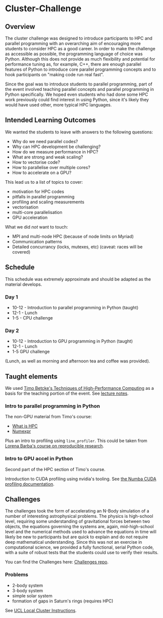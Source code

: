 # Cluster-Challenge

## Overview

The cluster challenge was designed to introduce participants to HPC and parallel programming with an overarching aim of encouraging more students to consider HPC as a good career. In order to make the challenge as accessible as possible, the programming language of choice was Python. Although this does not provide as much flexibility and potential for performance tuning as, for example, C++, there are enough parallel features of Python to introduce core parallel programming concepts and to hook participants on "making code run real fast".

Since the goal was to introduce students to parallel programming, part of the event involved teaching parallel concepts and parallel programming in Python specifically. We hoped even students who had done some HPC work previously could find interest in using Python, since it's likely they would have used other, more typical HPC languages. 


## Intended Learning Outcomes

We wanted the students to leave with answers to the following questions:

- Why do we need parallel codes?
- Why can HPC development be challenging?
- How do we measure performance in HPC?
- What are strong and weak scaling?
- How to vectorise code?
- How to parallelise over multiple cores?
- How to accelerate on a GPU?

This lead us to a list of topics to cover:

- motivation for HPC codes
- pitfalls in parallel programming
- profiling and scaling measurements
- vectorisation
- multi-core parallelisation
- GPU acceleration

What we did *not* want to touch:
- MPI and multi-node HPC (because of node limits on Myriad)
- Communication patterns
- Detailed concurrancy (locks, mutexes, etc) (caveat: races will be covered)

## Schedule

This schedule was extremely approximate and should be adapted as the material develops.

### Day 1

- 10-12 - Introduction to parallel programming in Python (taught)
- 12-1 - Lunch
- 1-5 - CPU challenge

### Day 2

- 10-12 - Introduction to GPU programming in Python (taught)
- 12-1 - Lunch
- 1-5 GPU challenge

(Lunch, as well as morning and afternoon tea and coffee was provided).

## Taught elements


We used [Timo Betcke's Techniques of High-Performance Computing](https://tbetcke.github.io/hpc_lecture_notes/intro.html) as a basis for the teaching portion of the event. See [lecture notes](https://github.com/tkoskela/hpc_lecture_notes/tree/master/cluster_challenge/26May2022).

### Intro to parallel programming in Python

The non-GPU material from Timo's course:

- [What is HPC](https://tbetcke.github.io/hpc_lecture_notes/what_is_hpc.html)
- [Numexpr](https://tbetcke.github.io/hpc_lecture_notes/numexpr.html)

Plus an intro to profiling using `line_profiler`. This could be taken from [Lorena Barba's course on reproducible research](https://barbagroup.github.io/essential_skills_RRC/numba/1/).

### Intro to GPU accel in Python

Second part of the HPC section of Timo's course.

Introduction to CUDA profiling using nvidia's tooling. See [the Numba CUDA profiling documentation](https://numba.readthedocs.io/en/stable/cuda-reference/host.html#cuda-profiling). 



## Challenges

The challenges took the form of accelerating an N-Body simulation of a number of interesting astrophysical problems. The physics is high-school level, requiring some understanding of gravitational forces between two objects, the equations governing the systems are, again, mid-high-school level and the numerical methods used to advance the equations in time will likely be new to participants but are quick to explain and do not require deep mathematical understanding. Since this was not an exercise in computational science, we provided a fully functional, serial Python code, with a suite of robust tests that the students could use to verify their results. 

You can find the Challenges here: [Challenges repo](https://github.com/DiRAC-HPC/Cluster-Challenge/blob/main/challenge/challenges.md).


### Problems

- 2-body system
- 3-body system
- simple solar system
- formation of gaps in Saturn's rings (requires HPC)

See [UCL Local Cluster Instructions](https://hackmd.io/X_-hIee7SvavFqFa4rK_BQ).

